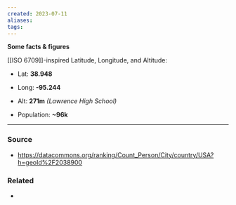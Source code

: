 ```yaml
---
created: 2023-07-11
aliases: 
tags: 
---
```

**Some facts & figures**

[[ISO 6709]]-inspired Latitude, Longitude, and Altitude:
- Lat: **38.948**
- Long: **-95.244**
- Alt: **271m** *(Lawrence High School)*

- Population: **~96k**

****
### Source
- https://datacommons.org/ranking/Count_Person/City/country/USA?h=geoId%2F2038900

### Related
- 